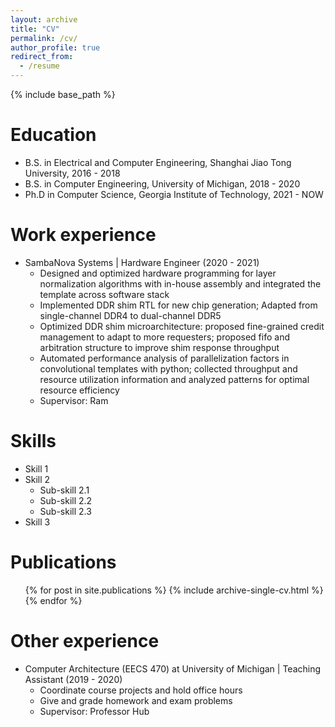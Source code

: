 ```yaml
---
layout: archive
title: "CV"
permalink: /cv/
author_profile: true
redirect_from:
  - /resume
---
```


{% include base_path %}

Education
======
* B.S. in Electrical and Computer Engineering, Shanghai Jiao Tong University, 2016 - 2018
* B.S. in Computer Engineering, University of Michigan, 2018 - 2020
* Ph.D in Computer Science, Georgia Institute of Technology, 2021 - NOW

Work experience
======
* SambaNova Systems | Hardware Engineer (2020 - 2021)
  * Designed and optimized hardware programming for layer normalization algorithms with in-house assembly and integrated the template across software stack
  * Implemented DDR shim RTL for new chip generation; Adapted from single-channel DDR4 to dual-channel DDR5
  * Optimized DDR shim microarchitecture: proposed fine-grained credit management to adapt to more requesters; proposed fifo and arbitration structure to improve shim response throughput
  * Automated performance analysis of parallelization factors in convolutional templates with python; collected throughput and resource utilization information and analyzed patterns for optimal resource efficiency
  * Supervisor: Ram

  
Skills
======
* Skill 1
* Skill 2
  * Sub-skill 2.1
  * Sub-skill 2.2
  * Sub-skill 2.3
* Skill 3

Publications
======
  <ul>{% for post in site.publications %}
    {% include archive-single-cv.html %}
  {% endfor %}</ul>
  
Other experience
======

* Computer Architecture (EECS 470) at University of Michigan | Teaching Assistant (2019 - 2020)
  * Coordinate course projects and hold office hours
  * Give and grade homework and exam problems
  * Supervisor: Professor Hub

<!-- Talks
======
  <ul>{% for post in site.talks %}
    {% include archive-single-talk-cv.html %}
  {% endfor %}</ul> -->
  
<!-- Teaching
======
  <ul>{% for post in site.teaching %}
    {% include archive-single-cv.html %}
  {% endfor %}</ul> -->
  
<!-- Service and leadership
======
* Currently signed in to 43 different slack teams -->
